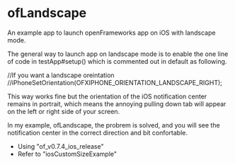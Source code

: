 ofLandscape
====================

An example app to launch openFrameworks app on iOS with landscape mode.

The general way to launch app on landscape mode is to enable the one line
of code in testApp#setup() which is commented out in default as following.

//If you want a landscape oreintation 
//iPhoneSetOrientation(OFXIPHONE_ORIENTATION_LANDSCAPE_RIGHT);

This way works fine but the orientation of the iOS notification center
remains in portrait, which means the annoying pulling down tab will appear
on the left or right side of your screen.

In my example, ofLandscape, the probrem is solved, and you will see the
notification center in the correct direction and bit confortable.

<ul>
  <li>Using "of_v0.7.4_ios_release"</li>
  <li>Refer to "iosCustomSizeExample"</li>
</ul>
